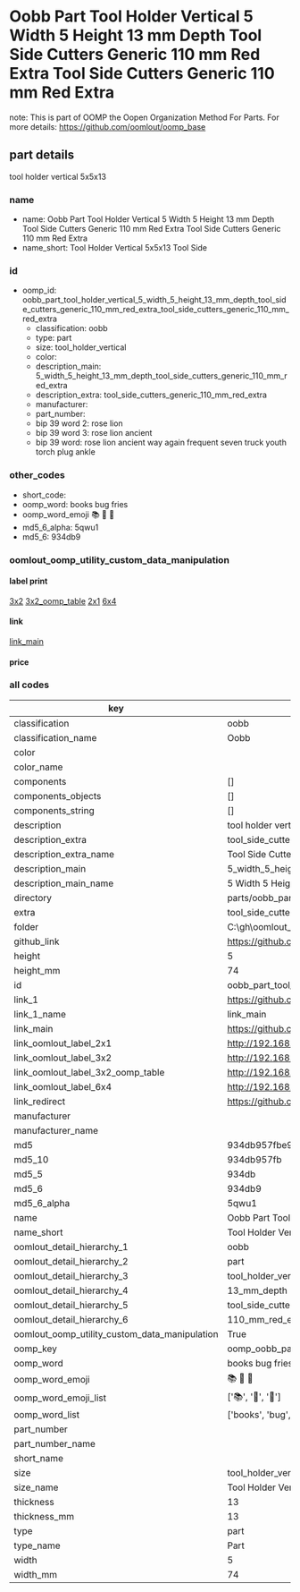 # Oobb Part Tool Holder Vertical 5 Width 5 Height 13 mm Depth Tool Side Cutters Generic 110 mm Red Extra Tool Side Cutters Generic 110 mm Red Extra  

note: This is part of OOMP the Oopen Organization Method For Parts. For more details: https://github.com/oomlout/oomp_base

##  part details
  



tool holder vertical 5x5x13



### name
* name: Oobb Part Tool Holder Vertical 5 Width 5 Height 13 mm Depth Tool Side Cutters Generic 110 mm Red Extra Tool Side Cutters Generic 110 mm Red Extra
* name_short: Tool Holder Vertical 5x5x13 Tool Side
### id
* oomp_id: oobb_part_tool_holder_vertical_5_width_5_height_13_mm_depth_tool_side_cutters_generic_110_mm_red_extra_tool_side_cutters_generic_110_mm_red_extra
  * classification: oobb
  * type: part
  * size: tool_holder_vertical
  * color: 
  * description_main: 5_width_5_height_13_mm_depth_tool_side_cutters_generic_110_mm_red_extra
  * description_extra: tool_side_cutters_generic_110_mm_red_extra
  * manufacturer: 
  * part_number: 
  * bip 39 word 2: rose lion
  * bip 39 word 3: rose lion ancient
  * bip 39 word: rose lion ancient way again frequent seven truck youth torch plug ankle

### other_codes
* short_code: 
* oomp_word: books bug fries
* oomp_word_emoji :books: :bug: :fries:
* md5_6_alpha: 5qwu1
* md5_6: 934db9






### oomlout_oomp_utility_custom_data_manipulation
#### label print
[3x2](http://192.168.1.245:1112/?label=oomp%205qwu1)
[3x2_oomp_table](http://192.168.1.108:1112/?label=oomp%205qwu1)
[2x1](http://192.168.1.242:1112/?label=oomp%205qwu1)
[6x4](http://192.168.1.55:1112/?label=oomp%205qwu1)    

#### link

[link_main](https://github.com/oomlout/oomlout_oobb_version_4_generated_parts/tree/main/navigation_oomp/oobb/part/tool_holder_vertical/5_width_5_height_13_mm_depth_tool_side_cutters_generic_110_mm_red_extra/tool_side_cutters_generic_110_mm_red_extra/part)                              

#### price







### all codes 
| key | value |  
| --- | --- |  
| classification | oobb |  
| classification_name | Oobb |  
| color |  |  
| color_name |  |  
| components | [] |  
| components_objects | [] |  
| components_string | [] |  
| description | tool holder vertical 5x5x13 |  
| description_extra | tool_side_cutters_generic_110_mm_red_extra |  
| description_extra_name | Tool Side Cutters Generic 110 mm Red Extra |  
| description_main | 5_width_5_height_13_mm_depth_tool_side_cutters_generic_110_mm_red_extra |  
| description_main_name | 5 Width 5 Height 13 mm Depth Tool Side Cutters Generic 110 mm Red Extra |  
| directory | parts/oobb_part_tool_holder_vertical_5_width_5_height_13_mm_depth_tool_side_cutters_generic_110_mm_red_extra_tool_side_cutters_generic_110_mm_red_extra |  
| extra | tool_side_cutters_generic_110_mm_red |  
| folder | C:\gh\oomlout_oobb_version_4_generated_parts\parts\oobb_part_tool_holder_vertical_5_width_5_height_13_mm_depth_tool_side_cutters_generic_110_mm_red_extra_tool_side_cutters_generic_110_mm_red_extra |  
| github_link | https://github.com/oomlout/oomlout_oomp_part_src/tree/main/parts/oobb_part_tool_holder_vertical_5_width_5_height_13_mm_depth_tool_side_cutters_generic_110_mm_red_extra_tool_side_cutters_generic_110_mm_red_extra |  
| height | 5 |  
| height_mm | 74 |  
| id | oobb_part_tool_holder_vertical_5_width_5_height_13_mm_depth_tool_side_cutters_generic_110_mm_red_extra_tool_side_cutters_generic_110_mm_red_extra |  
| link_1 | https://github.com/oomlout/oomlout_oobb_version_4_generated_parts/tree/main/navigation_oomp/oobb/part/tool_holder_vertical/5_width_5_height_13_mm_depth_tool_side_cutters_generic_110_mm_red_extra/tool_side_cutters_generic_110_mm_red_extra/part |  
| link_1_name | link_main |  
| link_main | https://github.com/oomlout/oomlout_oobb_version_4_generated_parts/tree/main/navigation_oomp/oobb/part/tool_holder_vertical/5_width_5_height_13_mm_depth_tool_side_cutters_generic_110_mm_red_extra/tool_side_cutters_generic_110_mm_red_extra/part |  
| link_oomlout_label_2x1 | http://192.168.1.242:1112/?label=oomp%205qwu1 |  
| link_oomlout_label_3x2 | http://192.168.1.245:1112/?label=oomp%205qwu1 |  
| link_oomlout_label_3x2_oomp_table | http://192.168.1.108:1112/?label=oomp%205qwu1 |  
| link_oomlout_label_6x4 | http://192.168.1.55:1112/?label=oomp%205qwu1 |  
| link_redirect | https://github.com/oomlout/oomlout_oobb_version_4_generated_parts/tree/main/parts/oobb_tool_holder_vertical_05_05_13_ex_tool_side_cutters_generic_110_mm_red |  
| manufacturer |  |  
| manufacturer_name |  |  
| md5 | 934db957fbe9389572825f8011208de0 |  
| md5_10 | 934db957fb |  
| md5_5 | 934db |  
| md5_6 | 934db9 |  
| md5_6_alpha | 5qwu1 |  
| name | Oobb Part Tool Holder Vertical 5 Width 5 Height 13 mm Depth Tool Side Cutters Generic 110 mm Red Extra Tool Side Cutters Generic 110 mm Red Extra |  
| name_short | Tool Holder Vertical 5x5x13 Tool Side |  
| oomlout_detail_hierarchy_1 | oobb |  
| oomlout_detail_hierarchy_2 | part |  
| oomlout_detail_hierarchy_3 | tool_holder_vertical |  
| oomlout_detail_hierarchy_4 | 13_mm_depth |  
| oomlout_detail_hierarchy_5 | tool_side_cutters_generic |  
| oomlout_detail_hierarchy_6 | 110_mm_red_extra |  
| oomlout_oomp_utility_custom_data_manipulation | True |  
| oomp_key | oomp_oobb_part_tool_holder_vertical_5_width_5_height_13_mm_depth_tool_side_cutters_generic_110_mm_red_extra_tool_side_cutters_generic_110_mm_red_extra |  
| oomp_word | books bug fries |  
| oomp_word_emoji | :books: :bug: :fries: |  
| oomp_word_emoji_list | [':books:', ':bug:', ':fries:'] |  
| oomp_word_list | ['books', 'bug', 'fries'] |  
| part_number |  |  
| part_number_name |  |  
| short_name |  |  
| size | tool_holder_vertical |  
| size_name | Tool Holder Vertical |  
| thickness | 13 |  
| thickness_mm | 13 |  
| type | part |  
| type_name | Part |  
| width | 5 |  
| width_mm | 74 |  
